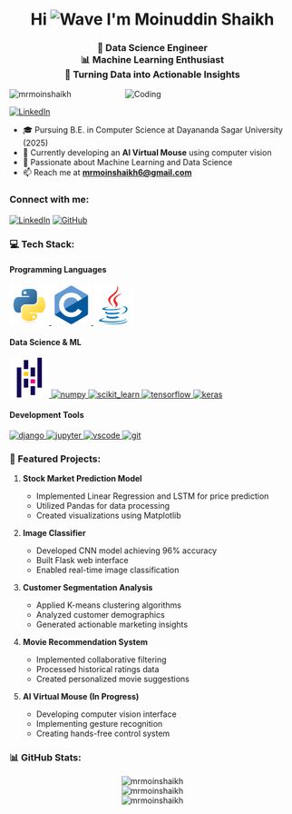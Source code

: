 <h1 align="center">Hi <img src="https://cdn3.emoji.gg/emojis/wavegif_1860.gif" alt="Wave" style="height: 35px; width:35px;"/> I'm Moinuddin Shaikh</h1>
<h3 align="center">🤖 Data Science Engineer <br> 📊 Machine Learning Enthusiast <br> 🚀 Turning Data into Actionable Insights</h3>

<img align="right" alt="Coding" width="300" src="https://cdn.dribbble.com/users/1708816/screenshots/15637256/media/f9826f0af8a49462f048262a8502035b.gif">

<p align="left"> <img src="https://komarev.com/ghpvc/?username=mrmoinshaikh&label=Profile%20views&color=0e75b6&style=flat" alt="mrmoinshaikh" /> </p>

<p align="left">
<a href="https://www.linkedin.com/in/your-linkedin" target="blank"><img src="https://img.shields.io/badge/LinkedIn-0077B5?style=for-the-badge&logo=linkedin&logoColor=white" alt="LinkedIn" /></a>
</p>

- 🎓 Pursuing B.E. in Computer Science at Dayananda Sagar University (2025)
- 🌱 Currently developing an **AI Virtual Mouse** using computer vision
- 🔭 Passionate about Machine Learning and Data Science
- 📫 Reach me at **mrmoinshaikh6@gmail.com**

<h3 align="left">Connect with me:</h3>
<p align="left">
<a href="https://www.linkedin.com/in/your-linkedin" target="blank"><img align="center" src="https://raw.githubusercontent.com/rahuldkjain/github-profile-readme-generator/master/src/images/icons/Social/linked-in-alt.svg" alt="LinkedIn" height="30" width="40" /></a>
<a href="https://github.com/mrmoinshaikh" target="blank"><img align="center" src="https://raw.githubusercontent.com/rahuldkjain/github-profile-readme-generator/master/src/images/icons/Social/github.svg" alt="GitHub" height="30" width="40" /></a>
</p>

<h3 align="left">💻 Tech Stack:</h3>

<h4>Programming Languages</h4>
<p align="left">
<a href="https://www.python.org" target="_blank" rel="noreferrer"> <img src="https://raw.githubusercontent.com/devicons/devicon/master/icons/python/python-original.svg" alt="python" width="70" height="70"/> </a>
<a href="https://www.cprogramming.com/" target="_blank" rel="noreferrer"> <img src="https://raw.githubusercontent.com/devicons/devicon/master/icons/c/c-original.svg" alt="c" width="70" height="70"/> </a>
<a href="https://www.java.com" target="_blank" rel="noreferrer"> <img src="https://raw.githubusercontent.com/devicons/devicon/master/icons/java/java-original.svg" alt="java" width="70" height="70"/> </a>
</p>

<h4>Data Science & ML</h4>
<p align="left">
<a href="https://pandas.pydata.org/" target="_blank" rel="noreferrer"> <img src="https://raw.githubusercontent.com/devicons/devicon/2ae2a900d2f041da66e950e4d48052658d850630/icons/pandas/pandas-original.svg" alt="pandas" width="70" height="70"/> </a>
<a href="https://numpy.org/" target="_blank" rel="noreferrer"> <img src="https://www.vectorlogo.zone/logos/numpy/numpy-icon.svg" alt="numpy" width="70" height="70"/> </a>
<a href="https://scikit-learn.org/" target="_blank" rel="noreferrer"> <img src="https://upload.wikimedia.org/wikipedia/commons/0/05/Scikit_learn_logo_small.svg" alt="scikit_learn" width="70" height="70"/> </a>
<a href="https://www.tensorflow.org" target="_blank" rel="noreferrer"> <img src="https://www.vectorlogo.zone/logos/tensorflow/tensorflow-icon.svg" alt="tensorflow" width="70" height="70"/> </a>
<a href="https://keras.io/" target="_blank" rel="noreferrer"> <img src="https://upload.wikimedia.org/wikipedia/commons/a/ae/Keras_logo.svg" alt="keras" width="70" height="70"/> </a>
</p>

<h4>Development Tools</h4>
<p align="left">
<a href="https://www.djangoproject.com/" target="_blank" rel="noreferrer"> <img src="https://cdn.worldvectorlogo.com/logos/django.svg" alt="django" width="70" height="70"/> </a>
<a href="https://jupyter.org/" target="_blank" rel="noreferrer"> <img src="https://upload.wikimedia.org/wikipedia/commons/3/38/Jupyter_logo.svg" alt="jupyter" width="70" height="70"/> </a>
<a href="https://code.visualstudio.com/" target="_blank" rel="noreferrer"> <img src="https://upload.wikimedia.org/wikipedia/commons/9/9a/Visual_Studio_Code_1.35_icon.svg" alt="vscode" width="70" height="70"/> </a>
<a href="https://git-scm.com/" target="_blank" rel="noreferrer"> <img src="https://www.vectorlogo.zone/logos/git-scm/git-scm-icon.svg" alt="git" width="70" height="70"/> </a>
</p>

<h3 align="left">🚀 Featured Projects:</h3>

1. **Stock Market Prediction Model**
   - Implemented Linear Regression and LSTM for price prediction
   - Utilized Pandas for data processing
   - Created visualizations using Matplotlib

2. **Image Classifier**
   - Developed CNN model achieving 96% accuracy
   - Built Flask web interface
   - Enabled real-time image classification

3. **Customer Segmentation Analysis**
   - Applied K-means clustering algorithms
   - Analyzed customer demographics
   - Generated actionable marketing insights

4. **Movie Recommendation System**
   - Implemented collaborative filtering
   - Processed historical ratings data
   - Created personalized movie suggestions

5. **AI Virtual Mouse (In Progress)**
   - Developing computer vision interface
   - Implementing gesture recognition
   - Creating hands-free control system

<h3 align="left">📊 GitHub Stats:</h3>

<div align="center">
  <img height="180em" src="https://github-readme-stats.vercel.app/api/top-langs?username=mrmoinshaikh&show_icons=true&locale=en&layout=compact&theme=tokyonight" alt="mrmoinshaikh" />
</div>

<div align="center">
  <img height="180em" src="https://github-readme-streak-stats.herokuapp.com/?user=mrmoinshaikh&theme=tokyonight" alt="mrmoinshaikh" />
</div>

<div align="center">
  <img height="180em" src="https://github-readme-stats.vercel.app/api?username=mrmoinshaikh&show_icons=true&locale=en&theme=tokyonight" alt="mrmoinshaikh" />
</div>
